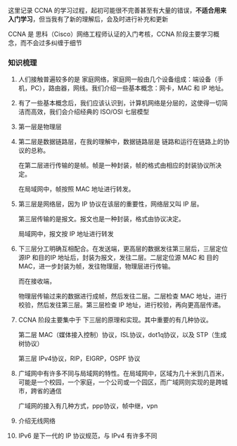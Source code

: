 这里记录 CCNA 的学习过程，起初可能很不完善甚至有大量的错误，**不适合用来入门学习**，但当我有了新的理解后，会及时进行补充和更新

CCNA 是 思科（Cisco）网络工程师认证的入门考核，CCNA 阶段主要学习概念，而不会过多纠缠于细节

### 知识梳理

1. 人们接触普遍较多的是 家庭网络，家庭网一般由几个设备组成：端设备（手机，PC），路由器，网线。我们介绍一些基本概念：网卡，MAC 和 IP 地址。

2. 有了一些基本概念后，我们应该认识到，计算机网络是分层的，这使得一切简洁而高效，我们会介绍经典的 ISO/OSI 七层模型

3. 第一层是物理层

4. 第二层是数据链路层，在我的理解中，数据链路层是 链路和运行在链路上的协议的总称。

   在第二层进行传输的是帧。帧是一种封装，帧的格式由相应的封装协议所决定。

   在局域网中，帧按照 MAC 地址进行转发。

5. 第三层是网络层，因为 IP 协议在该层的重要性，网络层又叫 IP 层。

   第三层传输的是报文。报文也是一种封装，格式由协议决定。

   局域网中，报文按 IP 地址进行转发

6. 下三层分工明确互相配合。在发送端，更高层的数据发往第三层后，三层定位源IP 和目的IP 地址后，封装为报文，发往二层。二层定位源 MAC 和 目的 MAC，进一步封装为帧，发往物理层，物理层进行传输。

   而在接收端，

   物理层传输过来的数据进行成帧，然后发往二层。二层检查 MAC 地址，进行校验，然后发往第三层。第三层检查 IP 地址，进行校验，再向更高层传递。

7. CCNA 阶段主要集中于 下三层的原理和实现。其中重要的有几种协议。

   第二层 MAC（媒体接入控制）协议，ISL协议，dot1q协议，以及 STP（生成树协议）

   第三层 IPv4协议，RIP，EIGRP，OSPF 协议

8. 广域网中有许多不同与局域网的特性。在局域网中，区域为几十米到几百米，可能是一个校园，一个家庭，一个公司或一个园区，而广域网则实现的是跨城市，跨省的通信

   广域网的接入有几种方式，ppp协议，帧中继，vpn

9. 介绍无线网络

10. IPv6 是下一代的 IP 协议规范，与 IPv4 有许多不同

